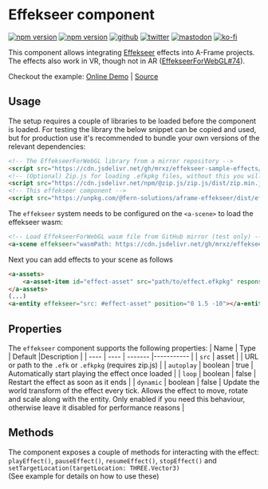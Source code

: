 # Effekseer component
[![npm version](https://img.shields.io/npm/v/@fern-solutions/aframe-effekseer.svg?style=flat-square)](https://www.npmjs.com/package/@fern-solutions/aframe-effekseer)
[![npm version](https://img.shields.io/npm/l/@fern-solutions/aframe-effekseer.svg?style=flat-square)](https://www.npmjs.com/package/@fern-solutions/aframe-effekseer)
[![github](https://flat.badgen.net/badge/icon/github?icon=github&label)](https://github.com/mrxz/fern-aframe-components/)
[![twitter](https://flat.badgen.net/badge/twitter/@noerihuisman/blue?icon=twitter&label)](https://twitter.com/noerihuisman)
[![mastodon](https://flat.badgen.net/badge/mastodon/@noerihuisman@arvr.social/blue?icon=mastodon&label)](https://arvr.social/@noerihuisman)
[![ko-fi](https://img.shields.io/badge/ko--fi-buy%20me%20a%20coffee-ff5f5f?style=flat-square)](https://ko-fi.com/fernsolutions)

This component allows integrating [Effekseer](https://effekseer.github.io/en/) effects into A-Frame projects. The effects also work in VR, though not in AR ([EffekseerForWebGL#74](https://github.com/effekseer/EffekseerForWebGL/issues/74)).

Checkout the example: [Online Demo](https://aframe-components.fern.solutions/effekseer) | [Source](https://github.com/mrxz/fern-aframe-components/blob/main/effekseer/example/index.html)

## Usage
The setup requires a couple of libraries to be loaded before the component is loaded. For testing the library the below snippet can be copied and used, but for production use it's recommended to bundle your own versions of the relevant dependencies:
```HTML
<!-- The EffekseerForWebGL library from a mirror repository -->
<script src="https://cdn.jsdelivr.net/gh/mrxz/effekseer-sample-effects/effekseer-build/effekseer.min.js"></script>
<!-- (Optional) Zip.js for loading .efkpkg files, without this you will only be able to load .efk files -->
<script src="https://cdn.jsdelivr.net/npm/@zip.js/zip.js/dist/zip.min.js"></script>
<!-- This effekseer component -->
<script src="https://unpkg.com/@fern-solutions/aframe-effekseer/dist/effekseer.umd.min.js"></script>
```

The `effekseer` system needs to be configured on the `<a-scene>` to load the effekseer wasm:
```HTML
<!-- Load EffekseerForWebGL wasm file from GitHub mirror (test only) -->
<a-scene effekseer="wasmPath: https://cdn.jsdelivr.net/gh/mrxz/effekseer-sample-effects/effekseer-build/effekseer.wasm">
```

Next you can add effects to your scene as follows
```HTML
<a-assets>
    <a-asset-item id="effect-asset" src="path/to/effect.efkpkg" response-type="arraybuffer"></a-asset-item>
</a-assets>
(...)
<a-entity effekseer="src: #effect-asset" position="0 1.5 -10"></a-entity>
```

## Properties
The `effekseer` component supports the following properties:
| Name | Type | Default |Description |
| ---- | ---- | ------- |----------- |
| `src` | asset | | URL or path to the `.efk` or `.efkpkg` (requires zip.js) |
| `autoplay` | boolean | true | Automatically start playing the effect once loaded |
| `loop` | boolean | false | Restart the effect as soon as it ends |
| `dynamic` | boolean | false | Update the world transform of the effect every tick. Allows the effect to move, rotate and scale along with the entity. Only enabled if you need this behaviour, otherwise leave it disabled for performance reasons |

## Methods
The component exposes a couple of methods for interacting with the effect: `playEffect()`, `pauseEffect()`, `resumeEffect()`, `stopEffect()` and `setTargetLocation(targetLocation: THREE.Vector3)`  
(See example for details on how to use these)